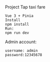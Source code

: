 Project Tap taxi fare

```
Vue 3 + Pinia
Install
npm install
Run:
npm run dev

```

Admin account:

```
username: admin
password:12345678

```
